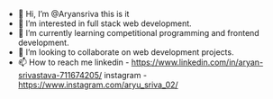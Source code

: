 - 👋 Hi, I’m @Aryansriva this is it
- 👀 I’m interested in full stack web development.
- 🌱 I’m currently learning competitional programming and frontend development.
- 💞️ I’m looking to collaborate on web development projects.
- 📫 How to reach me 
linkedin - https://www.linkedin.com/in/aryan-srivastava-711674205/
           instagram - https://www.instagram.com/aryu_sriva_02/

<!---
Aryansriva/Aryansriva is a ✨ special ✨ repository because its `README.md` (this file) appears on your GitHub profile.
You can click the Preview link to take a look at your changes.
--->
